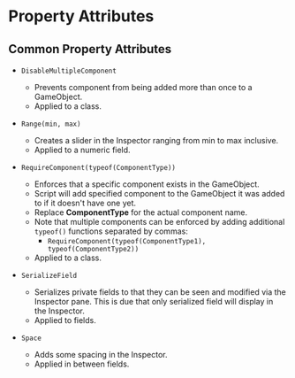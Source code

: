 # Property Attributes

## Common Property Attributes

* `DisableMultipleComponent`
    * Prevents component from being added more than once to a GameObject.
    * Applied to a class.

* `Range(min, max)`
    * Creates a slider in the Inspector ranging from min to max inclusive.
    * Applied to a numeric field.

* `RequireComponent(typeof(ComponentType))`
    * Enforces that a specific component exists in the GameObject.
    * Script will add specified component to the GameObject it was added to if it doesn't have one yet.
    * Replace **ComponentType** for the actual component name.
    * Note that multiple components can be enforced by adding additional `typeof()` functions separated by commas:
        * `RequireComponent(typeof(ComponentType1), typeof(ComponentType2))`
    * Applied to a class.

* `SerializeField`
    * Serializes private fields to that they can be seen and modified via the Inspector pane. This is due that only serialized field will display in the Inspector.
    * Applied to fields.

* `Space`
    * Adds some spacing in the Inspector.
    * Applied in between fields.